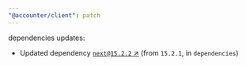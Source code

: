```yaml
---
"@accounter/client": patch
---
```

dependencies updates:
  - Updated dependency [`next@15.2.2` ↗︎](https://www.npmjs.com/package/next/v/15.2.2) (from `15.2.1`, in `dependencies`)
